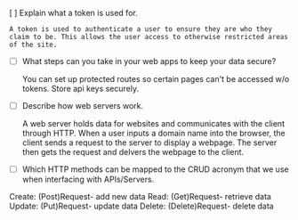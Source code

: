 [ ] Explain what a token is used for.

    A token is used to authenticate a user to ensure they are who they claim to be. This allows the user access to otherwise restricted areas of the site.


- [ ] What steps can you take in your web apps to keep your data secure?

    You can set up protected routes so certain pages can't be accessed w/o tokens. Store api keys securely.


- [ ] Describe how web servers work.

    A web server holds data for websites and communicates with the client through HTTP. When a user inputs a domain name into the browser, the client sends a request to the server to display a webpage. The server then gets the request and delvers the webpage to the client.


- [ ] Which HTTP methods can be mapped to the CRUD acronym that we use when interfacing with APIs/Servers.

Create: (Post)Request- add new data
Read: (Get)Request- retrieve data
Update: (Put)Request- update data
Delete: (Delete)Request- delete data